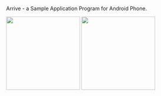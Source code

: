 Arrive - a Sample Application Program for Android Phone.  

<img src="https://github.com/hyoshida1106/Arrive/assets/3627701/6ba2fa2f-a340-4f2a-b246-4796b852d7cb" width="200" />
<img src="https://github.com/hyoshida1106/Arrive/assets/3627701/d1649e16-4cf4-4900-9a05-78743b208c87" width="200" />
